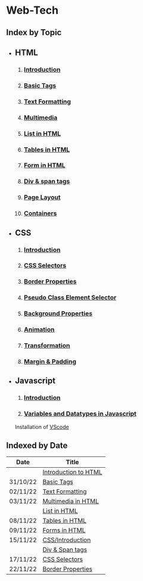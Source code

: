 # Web-Tech

## Index by Topic
- ## HTML
    1. ### [Introduction](HTML/0.%20Introduction/)
    1. ### [Basic Tags](HTML/1.%20Basic%20Tags/)
    1. ### [Text Formatting](HTML/2.%20TextFormatting/)
    1. ### [Multimedia](HTML/3.%20Multimedia%20in%20HTML/)
    1. ### [List in HTML](HTML/4.%20Lists%20in%20HTML/)
    1. ### [Tables in HTML](HTML/5.%20Tables%20in%20HTML/)
    1. ### [Form in HTML](HTML/6.%20Form%20In%20HTML/)
    1. ### [Div & span tags](HTML/7.Div%20and%20Span/)
    1. ### [Page Layout](HTML/8.%20Page%20Layout/)
    1. ### [Containers](HTML/Containers/)
- ## CSS
    1. ### [Introduction](CSS/1.%20Introduction/)
    1. ### [CSS Selectors](CSS/2.%20CSS%20Selectors/)
    1. ### [Border Properties](CSS/3.%20Border%20Properties/)
    1. ### [Pseudo Class Element Selector](CSS/4.%20Pseudo%20Class%20Element%20Selector/)
    1. ### [Background Properties](CSS/5.%20Background%20Prorerties/)
    1. ### [Animation](CSS/6.%20Animation/)
    1. ### [Transformation](CSS/7.%20Transformation/)
    1. ### [Margin & Padding](CSS/8.%20Margin%20and%20Padding/)
- ## Javascript
    1. ### [Introduction](JS/0.%20Introduction%20to%20Javascript/)
    1. ### [Variables and Datatypes in Javascript](JS/1.%20Variables%20and%20Datatypes%20in%20Javascript/)
    
    Installation of [VScode](JS/VScode%20Installation/)
    
    

## Indexed by Date

| Date     | Title                                                            |
| -------- | ---------------------------------------------------------------- |
|          | [Introduction to HTML](HTML/0.%20Introduction/)         |
| 31/10/22 | [Basic Tags](HTML/1.%20Basic%20Tags/)                   |
| 02/11/22 | [Text Formatting](HTML/2.%20TextFormatting/)            |
| 03/11/22 | [Multimedia in HTML](HTML/3.%20Multimedia%20in%20HTML/) |
|          | [List in HTML](HTML/4.%20Lists%20in%20HTML/)            |
| 08/11/22 | [Tables in HTML](HTML/4.%20Lists%20in%20HTML/)          |
| 09/11/22 | [Forms in HTML](HTML/6.%20Form%20In%20HTML/)            |
| 15/11/22 | [CSS/Introduction](CSS/1.%20Introduction/)              |
|          | [Div & Span tags](HTML/7.Div%20and%20Span/)             |
| 17/11/22 | [CSS Selectors](CSS/2.%20CSS%20Selectors/)              |
| 22/11/22 | [Border Properties](CSS/3.%20Border%20Properties/)      |
